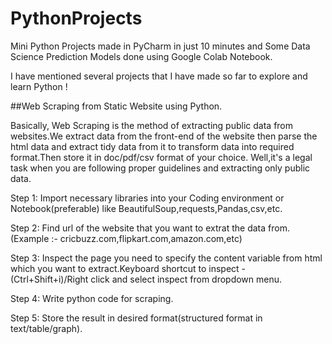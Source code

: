 # PythonProjects
Mini Python Projects made in PyCharm in just 10 minutes and Some Data Science Prediction Models done using Google Colab Notebook.

I have mentioned several projects that I have made so far to explore and learn Python !


##Web Scraping from Static Website using Python.

Basically, Web Scraping is the method of extracting public data from websites.We extract data from the front-end of the website then parse the html data and extract tidy data from it to transform data into required format.Then store it in doc/pdf/csv format of your choice.
Well,it's a legal task when you are following proper guidelines and extracting only public data.

Step 1: Import necessary libraries into your Coding environment or Notebook(preferable) like BeautifulSoup,requests,Pandas,csv,etc.


Step 2: Find url of the website that you want to extrat the data from.(Example :- cricbuzz.com,flipkart.com,amazon.com,etc)

Step 3: Inspect the page you need to specify the content variable from html which you want to extract.Keyboard shortcut to inspect - (Ctrl+Shift+i)/Right click and select inspect from dropdown menu.

Step 4:  Write python code for scraping.

Step 5: Store the result in desired format(structured format in text/table/graph).
